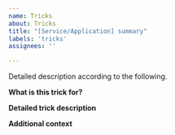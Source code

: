 ```yaml
---
name: Tricks
about: Tricks
title: "[Service/Application] summary"
labels: 'tricks'
assignees: ''

---
```


Detailed description according to the following.

**What is this trick for?**

**Detailed trick description**

**Additional context**
